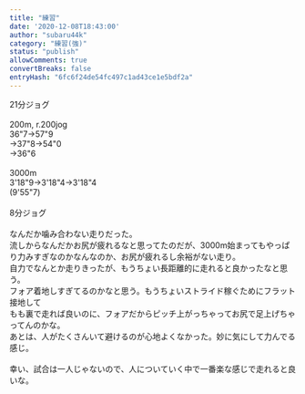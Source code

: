 ```yaml
---
title: "練習"
date: '2020-12-08T18:43:00'
author: "subaru44k"
category: "練習(強)"
status: "publish"
allowComments: true
convertBreaks: false
entryHash: "6fc6f24de54fc497c1ad43ce1e5bdf2a"
---
```

<div>21分ジョグ</div><div><br></div><div>200m, r.200jog</div><div>36"7→57"9</div><div>→37"8→54"0</div><div>→36"6</div><div><br></div><div>3000m</div><div>3'18"9→3'18"4→3'18"4</div><div>(9'55"7<span style="letter-spacing: 0.13rem;">)</span></div><div><br></div>8分ジョグ<div><br></div><div>なんだか噛み合わない走りだった。</div><div>流しからなんだかお尻が疲れるなと思ってたのだが、3000m始まってもやっぱり力みすぎなのかなんなのか、お尻が疲れるし余裕がない走り。</div><div>自力でなんとか走りきったが、もうちょい長距離的に走れると良かったなと思う。</div><div>フォア着地しすぎてるのかなと思う。もうちょいストライド稼ぐためにフラット接地して</div><div>もも裏で走れば良いのに、フォアだからピッチ上がっちゃってお尻で足上げちゃってんのかな。</div><div>あとは、人がたくさんいて避けるのが心地よくなかった。妙に気にして力んでる感じ。</div><div><br></div><div>幸い、試合は一人じゃないので、人についていく中で一番楽な感じで走れると良いな。</div>
